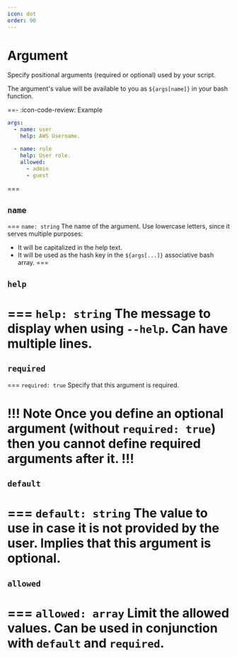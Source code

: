 ```yaml
---
icon: dot
order: 90
---
```


# Argument

Specify positional arguments (required or optional) used by your script.

The argument's value will be available to you as `${args[name]}` in your bash
function.

==- :icon-code-review: Example
```yaml bashly.yml
args:
  - name: user
    help: AWS Username.

  - name: role
    help: User role.
    allowed:
      - admin
      - guest
```
===

## `name`

=== `name: string`
The name of the argument. Use lowercase letters, since it serves multiple purposes:

- It will be capitalized in the help text.
- It will be used as the hash key in the `${args[...]}` associative bash array.
===

## `help`

=== `help: string`
The message to display when using `--help`. Can have multiple lines.
===

## `required`

=== `required: true`
Specify that this argument is required.

!!! Note
Once you define an optional argument (without `required: true`) then you cannot define required arguments after it.
!!!
===

## `default`

=== `default: string`
The value to use in case it is not provided by the user. Implies that this argument is optional.
===

## `allowed`

=== `allowed: array`
Limit the allowed values. Can be used in conjunction with `default` and `required`.
===



